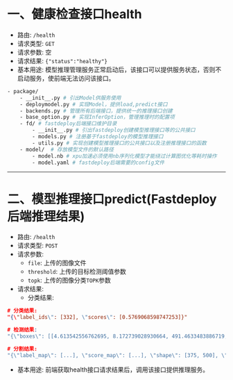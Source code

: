 # 一、健康检查接口health

- 路由: `/health`
- 请求类型: `GET`
- 请求参数: 空
- 请求结果: `{"status":"healthy"}`
- 基本用途: 模型推理管理服务正常启动后，该接口可以提供服务状态，否则不启动服务，使前端无法访问该接口。

```bash
- package/
	- __init__.py # 引出Model供服务使用
	- deploymodel.py # 实现Model，提供load,predict接口
	- backends.py # 管理所有后端接口，提供统一的推理接口创建
	- base_option.py # 实现InferOption，管理推理时的配置项
	- fd/ # fastdeploy后端接口维护目录
		- __init__.py # 引出fastdeploy创建模型推理接口等的公共接口
		- models.py # 注册基于fastdeploy的模型推理接口
		- utils.py # 实现创建模型推理接口的公共接口以及注册推理接口的函数
	- model/  # 存放模型文件的默认路径
		- model.nb # xpu加速必须使用nb序列化模型才能绕过计算图优化等耗时操作
		- model.yaml # fastdeploy后端需要的config文件
```

----

# 二、模型推理接口predict(Fastdeploy后端推理结果)

- 路由: `/health`
- 请求类型: `POST`
- 请求参数: 
  - `file`: 上传的图像文件
  - `threshold`: 上传的目标检测阈值参数
  - `topk`: 上传的图像分类`TOPK`参数
- 请求结果: 
  - 分类结果: 

```json
# 分类结果: 
"{\"label_ids\": [332], \"scores\": [0.5769068598747253]}"

# 检测结果: 
"{\"boxes\": [[4.613542556762695, 8.172739028930664, 491.4633483886719, 362.0327453613281], [9.589195251464844, 0.5111575126647949, 503.5101013183594, 223.6992950439453],...,], \"scores\": [...], \"label_ids\": [...]}"

# 分割结果: 
"{\"label_map\": [...], \"score_map\": [...], \"shape\": [375, 500], \"contain_score_map\": false}"
```

- 基本用途: 前端获取health接口请求结果后，调用该接口提供推理服务。
